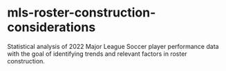 # mls-roster-construction-considerations
Statistical analysis of 2022 Major League Soccer player performance data with the goal of identifying trends and relevant factors in roster construction.
